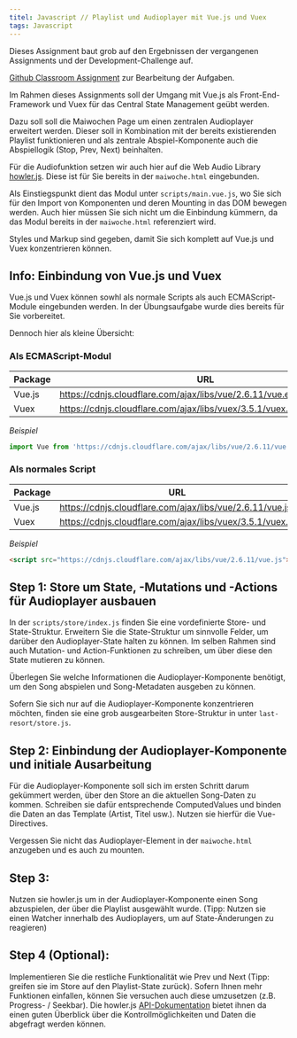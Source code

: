 ```yaml
---
titel: Javascript // Playlist und Audioplayer mit Vue.js und Vuex
tags: Javascript
---
```




Dieses Assignment baut grob auf den Ergebnissen der vergangenen Assignments und der Development-Challenge auf.

[Github Classroom Assignment](https://classroom.github.com/g/_hI1yUMF) zur Bearbeitung der Aufgaben.


Im Rahmen dieses Assignments soll der Umgang mit Vue.js als Front-End-Framework und Vuex für das Central State Management geübt werden.

Dazu soll soll die Maiwochen Page um einen zentralen Audioplayer erweitert werden. Dieser soll in Kombination mit der bereits existierenden Playlist funktionieren und als zentrale Abspiel-Komponente auch die Abspiellogik (Stop, Prev, Next) beinhalten.

Für die Audiofunktion setzen wir auch hier auf die Web Audio Library [howler.js](https://howlerjs.com/). Diese ist für Sie bereits in der `maiwoche.html` eingebunden.


Als Einstiegspunkt dient das Modul unter `scripts/main.vue.js`, wo Sie sich für den Import von Komponenten und deren Mounting in das DOM bewegen werden. Auch hier müssen Sie sich nicht um die Einbindung kümmern, da das Modul bereits in der `maiwoche.html` referenziert wird.


Styles und Markup sind gegeben, damit Sie sich komplett auf Vue.js und Vuex konzentrieren können.


## Info: Einbindung von Vue.js und Vuex
Vue.js und Vuex können sowhl als normale Scripts als auch ECMAScript-Module eingebunden werden.
In der Übungsaufgabe wurde dies bereits für Sie vorbereitet.

Dennoch hier als kleine Übersicht:

### Als ECMAScript-Modul

| Package | URL                                                          |
| ------- | ------------------------------------------------------------ |
| Vue.js  | https://cdnjs.cloudflare.com/ajax/libs/vue/2.6.11/vue.esm.browser.js |
| Vuex    | https://cdnjs.cloudflare.com/ajax/libs/vuex/3.5.1/vuex.esm.browser.js |


*Beispiel* 
```javascript
import Vue from 'https://cdnjs.cloudflare.com/ajax/libs/vue/2.6.11/vue.esm.browser.js';
```


### Als normales Script

| Package | URL                                                          |
| ------- | ------------------------------------------------------------ |
| Vue.js  | https://cdnjs.cloudflare.com/ajax/libs/vue/2.6.11/vue.js |
| Vuex    | https://cdnjs.cloudflare.com/ajax/libs/vuex/3.5.1/vuex.js |


*Beispiel* 
```html
<script src="https://cdnjs.cloudflare.com/ajax/libs/vue/2.6.11/vue.js"></script>
```


## Step 1: Store um State, -Mutations und -Actions für Audioplayer ausbauen
In der `scripts/store/index.js` finden Sie eine vordefinierte Store- und State-Struktur.
Erweitern Sie die State-Struktur um sinnvolle Felder, um darüber den Audioplayer-State halten zu können.
Im selben Rahmen sind auch Mutation- und Action-Funktionen zu schreiben, um über diese den State mutieren zu können.

Überlegen Sie welche Informationen die Audioplayer-Komponente benötigt, um den Song abspielen und Song-Metadaten ausgeben zu können.


Sofern Sie sich nur auf die Audioplayer-Komponente konzentrieren möchten, finden sie eine grob ausgearbeiten Store-Struktur in unter `last-resort/store.js`.


## Step 2: Einbindung der Audioplayer-Komponente und initiale Ausarbeitung
Für die Audioplayer-Komponente soll sich im ersten Schritt darum gekümmert werden, über den Store an die aktuellen Song-Daten zu kommen.
Schreiben sie dafür entsprechende ComputedValues und binden die Daten an das Template (Artist, Titel usw.). Nutzen sie hierfür die Vue-Directives.

Vergessen Sie nicht das Audioplayer-Element in der `maiwoche.html` anzugeben und es auch zu mounten.


## Step 3: 
Nutzen sie howler.js um in der Audioplayer-Komponente einen Song abzuspielen, der über die Playlist ausgewählt wurde. (Tipp: Nutzen sie einen Watcher innerhalb des Audioplayers, um auf State-Änderungen zu reagieren)


## Step 4 (Optional): 
Implementieren Sie die restliche Funktionalität wie Prev und Next (Tipp: greifen sie im Store auf den Playlist-State zurück).
Sofern Ihnen mehr Funktionen einfallen, können Sie versuchen auch diese umzusetzen (z.B. Progress- / Seekbar).
Die howler.js [API-Dokumentation](https://github.com/goldfire/howler.js#documentation) bietet ihnen da einen guten Überblick über die Kontrollmöglichkeiten und Daten die abgefragt werden können.
